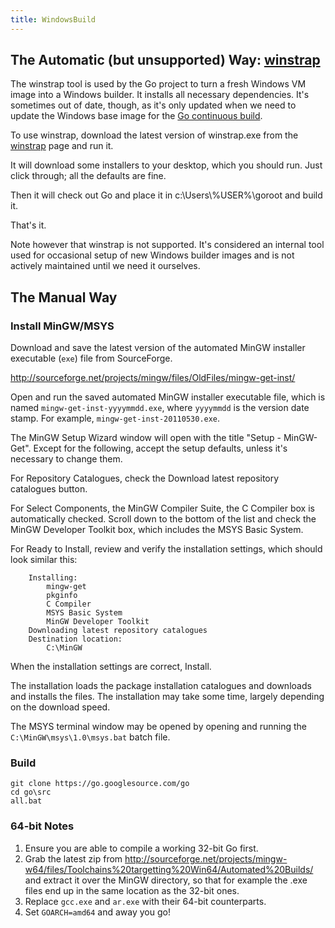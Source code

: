 ```yaml
---
title: WindowsBuild
---
```


## The Automatic (but unsupported) Way: [winstrap](https://github.com/golang/winstrap)

The winstrap tool is used by the Go project to turn a fresh Windows VM image into a Windows builder. It installs all necessary dependencies. It's sometimes out of date, though, as it's only updated when we need to update the Windows base image for the [Go continuous build](https://build.golang.org/).

To use winstrap, download the latest version of winstrap.exe from the [winstrap](https://github.com/golang/winstrap) page and run it.

It will download some installers to your desktop, which you should run. Just click through; all the defaults are fine.

Then it will check out Go and place it in c:\Users\\%USER%\goroot and build it.

That's it.

Note however that winstrap is not supported. It's considered an internal tool used for occasional setup of new Windows builder images and is not actively maintained until we need it ourselves.

## The Manual Way

### Install MinGW/MSYS

Download and save the latest version of the automated MinGW installer executable (` exe `) file from SourceForge.

http://sourceforge.net/projects/mingw/files/OldFiles/mingw-get-inst/

Open and run the saved automated MinGW installer executable file, which is named ` mingw-get-inst-yyyymmdd.exe `, where ` yyyymmdd ` is the version date stamp. For example, ` mingw-get-inst-20110530.exe `.

The MinGW Setup Wizard window will open with the title "Setup - MinGW-Get". Except for the following, accept the setup defaults, unless it's necessary to change them.

For Repository Catalogues, check the Download latest repository catalogues button.

For Select Components, the MinGW Compiler Suite, the C Compiler box is automatically checked. Scroll down to the bottom of the list and check the MinGW Developer Toolkit box, which includes the MSYS Basic System.

For Ready to Install, review and verify the installation settings, which should look similar this:
```
    Installing:
        mingw-get
        pkginfo
        C Compiler
        MSYS Basic System
        MinGW Developer Toolkit 
    Downloading latest repository catalogues 
    Destination location:
        C:\MinGW 
```
When the installation settings are correct, Install.

The installation loads the package installation catalogues and downloads and installs the files. The installation may take some time, largely depending on the download speed.

The MSYS terminal window may be opened by opening and running the ` C:\MinGW\msys\1.0\msys.bat ` batch file.

### Build

```
git clone https://go.googlesource.com/go
cd go\src
all.bat
```

### 64-bit Notes

  1. Ensure you are able to compile a working 32-bit Go first.
  1. Grab the latest zip from http://sourceforge.net/projects/mingw-w64/files/Toolchains%20targetting%20Win64/Automated%20Builds/ and extract it over the MinGW directory, so that for example the .exe files end up in the same location as the 32-bit ones.
  1. Replace ` gcc.exe ` and ` ar.exe ` with their 64-bit counterparts.
  1. Set ` GOARCH=amd64 ` and away you go!


